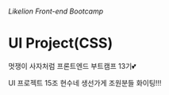 ###### Likelion Front-end Bootcamp

# UI Project(CSS)

멋쟁이 사자처럼 프론트엔드 부트캠프 13기💕

UI 프로젝트 15조 현수네 생선가게 조원분들 화이팅!!!
